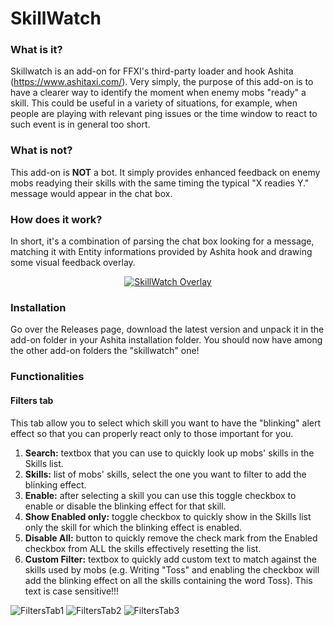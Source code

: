 # SkillWatch

### What is it?
Skillwatch is an add-on for FFXI's third-party loader and hook Ashita (https://www.ashitaxi.com/).
Very simply, the purpose of this add-on is to have a clearer way to identify the moment when enemy mobs "ready" a skill.
This could be useful in a variety of situations, for example, when people are playing with relevant ping issues or the time window to react to such event is in general too short.

### What is not?
This add-on is <b>NOT</b> a bot. It simply provides enhanced feedback on enemy mobs readying their skills with the same timing the typical "X readies Y." message would appear in the chat box.

### How does it work?
In short, it's a combination of parsing the chat box looking for a message, matching it with Entity informations provided by Ashita hook and drawing some visual feedback overlay.

<p align="center">
<a href="https://github.com/ariel-logos/SkillWatch/assets/78350872/87152b44-fa5b-4aa3-8e86-092cfe09fa2c"><img src="https://github.com/ariel-logos/SkillWatch/assets/78350872/87152b44-fa5b-4aa3-8e86-092cfe09fa2c.gif" alt="SkillWatch Overlay"/></a>  
</p>

### Installation
Go over the Releases page, download the latest version and unpack it in the add-on folder in your Ashita installation folder. You should now have among the other add-on folders the "skillwatch" one!

### Functionalities
#### Filters tab
This tab allow you to select which skill you want to have the "blinking" alert effect so that you can properly react only to those important for you.
<ol>
  <li><b>Search:</b> textbox that you can use to quickly look up mobs' skills in the Skills list.</li>
  <li><b>Skills:</b> list of mobs' skills, select the one you want to filter to add the blinking effect.</li>
  <li><b>Enable:</b> after selecting a skill you can use this toggle checkbox to enable or disable the blinking effect for that skill.</li>
  <li><b>Show Enabled only:</b> toggle checkbox to quickly show in the Skills list only the skill for which the blinking effect is enabled.</li>
  <li><b>Disable All:</b> button to quickly remove the check mark from the Enabled checkbox from ALL the skills effectively resetting the list.</li>
  <li><b>Custom Filter:</b> textbox to quickly add custom text to match against the skills used by mobs (e.g. Writing "Toss" and enabling the checkbox will add the blinking effect on all the skills containing the word Toss). This text is case sensitive!!!</li>
</ol>

<span align="center">
  <img src="https://i.gyazo.com/3c6ac95e0b390138775c4ee70d748da1.png" alt="FiltersTab1"/>
  <img src="https://i.gyazo.com/e913cc1beee26aa66840d6507c59b350.png" alt="FiltersTab2"/>
  <img src="https://i.gyazo.com/7e600df857d0c2df3e010002ffd6aa2c.png" alt="FiltersTab3"/>
</span>


